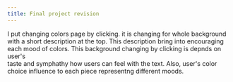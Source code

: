 ```yaml
---
title: Final project revision
---
```

I put changing colors page by clicking. it is changing for whole background with a short description at the top. This description bring into encouraging each mood of colors. This background changing by clicking is depnds on user's   
taste and symphathy how users can feel with the text. Also, user's color choice influence to each piece representng different moods.  

